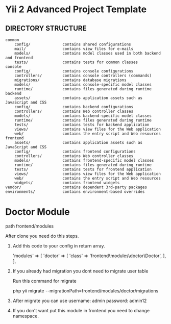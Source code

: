 Yii 2 Advanced Project Template
===============================

DIRECTORY STRUCTURE
-------------------

```
common
    config/              contains shared configurations
    mail/                contains view files for e-mails
    models/              contains model classes used in both backend and frontend
    tests/               contains tests for common classes    
console
    config/              contains console configurations
    controllers/         contains console controllers (commands)
    migrations/          contains database migrations
    models/              contains console-specific model classes
    runtime/             contains files generated during runtime
backend
    assets/              contains application assets such as JavaScript and CSS
    config/              contains backend configurations
    controllers/         contains Web controller classes
    models/              contains backend-specific model classes
    runtime/             contains files generated during runtime
    tests/               contains tests for backend application    
    views/               contains view files for the Web application
    web/                 contains the entry script and Web resources
frontend
    assets/              contains application assets such as JavaScript and CSS
    config/              contains frontend configurations
    controllers/         contains Web controller classes
    models/              contains frontend-specific model classes
    runtime/             contains files generated during runtime
    tests/               contains tests for frontend application
    views/               contains view files for the Web application
    web/                 contains the entry script and Web resources
    widgets/             contains frontend widgets
vendor/                  contains dependent 3rd-party packages
environments/            contains environment-based overrides
```
Doctor Module
===============================
path                     frontend/modules

After clone you need do this steps.

1. Add this code to your config in return array.

    'modules' => [
        'doctor' => [
            'class' => 'frontend\modules\doctor\Doctor',
        ],
    ],
2. If you already had migration you dont need to migrate user table

    Run this command for migrate 

    php yii migrate --migrationPath=frontend/modules/doctor/migrations 

3. After migrate you can use 
    username: admin
    password: admin12

4. If you don't want put this module in frontend you need to change namespace.


     

